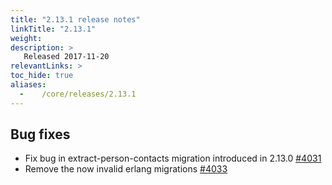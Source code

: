 ```yaml
---
title: "2.13.1 release notes"
linkTitle: "2.13.1"
weight:
description: >
   Released 2017-11-20
relevantLinks: >
toc_hide: true
aliases:
  -    /core/releases/2.13.1
---
```


## Bug fixes

- Fix bug in extract-person-contacts migration introduced in 2.13.0 [#4031](https://github.com/medic/cht-core/issues/4031)
- Remove the now invalid erlang migrations [#4033](https://github.com/medic/cht-core/issues/4033)

